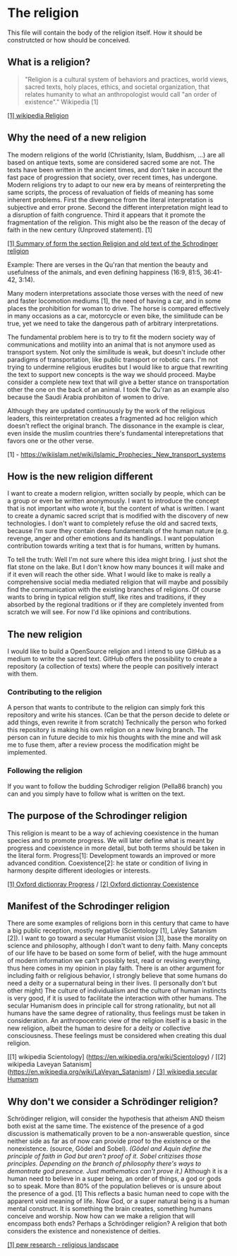 # The religion
This file will contain the body of the religion itself. How it should be construtcted or how should be conceived.

## What is a religion?
> "Religion is a cultural system of behaviors and practices, world views, sacred texts, holy places, ethics, and societal organization, 
> that relates humanity to what an anthropologist would call "an order of existence"."
> Wikipedia [1] 

[[1] wikipedia Religion](https://en.wikipedia.org/wiki/Religion)

## Why the need of a new religion
The modern religions of the world (Christianity, Islam, Buddhism, ...) are all based on antique texts, some are considered sacred some are not.
The texts have been written in the ancient times, and don't take in account the fast pace of progression that society, over recent times, has undergone.
Modern religions try to adapt to our new era by means of reinterpreting the same scripts, the process of revaluation of fields of meaning has some inherent problems.
First the divergence from the literal interpretation is subjective and error prone.
Second the different interpretation might lead to a disruption of faith congruence.
Third it appears that it promote the fragmentation of the religion.
This might also be the reason of the decay of faith in the new century (Unproved statement). [1]

[[1] Summary of form the section Religion and old text of the Schrodinger religion](https://github.com/Pella86/Schrodinger-religion/blob/master/other-religions/Religions%20and%20old%20texts.md)

Example:
There are verses in the Qu'ran that mention the beauty and usefulness of the animals, and even defining happiness (16:9, 81:5, 36:41-42, 3:14).

Many modern interpretations associate those verses with the need of new and faster locomotion mediums [1], the need of having a car, and in some places the prohibition for woman to drive. 
The horse is compared effectively in many occasions as a car, motorcycle or even bike, the similitude can be true, yet we need to take the dangerous path of arbitrary interpretations.

The fundamental problem here is to try to fit the modern society way of communications and motility into an animal that is not anymore used as transport system.
Not only the similitude is weak, but doesn't include other paradigms of transportation, like public transport or robotic cars.
I'm not trying to undermine religious erudites but I would like to argue that rewriting the text to support new concepts is the way we should proceed. 
Maybe consider a complete new text that will give a better stance on transportation other the one on the back of an animal.
I took the Qu'ran as an example also because the Saudi Arabia prohibiton of women to drive.

Although they are updated continuously by the work of the religious leaders, this reinterpretation creates a fragmented ad hoc religion which doesn't reflect the original branch.
The dissonance in the example is clear, even inside the muslim countries there's fundamental interepretations that favors one or the other verse.

[1] - https://wikiislam.net/wiki/Islamic_Prophecies:_New_transport_systems

## How is the new religion different
I want to create a modern religion, written socially by people, which can be a group or even be written anonymously.
I want to introduce the concept that is not important who wrote it, but the content of what is written.
I want to create a dynamic sacred script that is modified with the discovery of new technologies.
I don't want to completely refuse the old and sacred texts, because I'm sure they contain deep fundamentals of the human nature (e.g. revenge, anger and other emotions and its handlings.
I want population contribution towards writing a text that is for humans, written by humans.

To tell the truth: Well I'm not sure where this idea might bring.
I just shot the flat stone on the lake.
But I don't know how many bounces it will make and if it even will reach the other side.
What I would like to make is really a comprehensive social media mediated religion that will maybe and possibily find the communication with the existing branches of religions.
Of course wants to bring in typical religion stuff, like rites and traditions, if they absorbed by the regional traditions or if they are completely invented from scratch we will see.
For now I'd like opinions and contributions.

## The new religion
I would like to build a OpenSource religion and I intend to use GitHub as a medium to write the sacred text.
GitHub offers the possibility to create a repository (a collection of texts) where the people can positively interact with them.

### Contributing to the religion
A person that wants to contribute to the religion can simply fork this repository and write his stances.
(Can be that the person decide to delete or add things, even rewrite it from scratch)
Technically the person who forked this repository is making his own religion on a new living branch.
The person can in future decide to mix his thoughts with the mine and will ask me to fuse them, after a review process the modification might be implemented.

### Following the religion
If you want to follow the budding Schrodiger religion (Pella86 branch) you can and you simply have to follow what is written on the text.

## The purpose of the Schrodinger religion
This religion is meant to be a way of achieving coexistence in the human species and to promote progress.
We will later define what is meant by progress and coexistence in more detail, but both terms should be taken in the literal form.
Progress[1]: Development towards an improved or more advanced condition.
Coexistence[2]: he state or condition of living in harmony despite different ideologies or interests. 

[[1] Oxford dictionray Progress](https://en.oxforddictionaries.com/definition/progress) / 
[[2] Oxford dictionray Coexistence](https://en.oxforddictionaries.com/definition/coexistence)


## Manifest of the Schrodinger religion
There are some examples of religions born in this century that came to have a big public reception, mostly negative (Scientology  [1], LaVey Satanism [2]).
I want to go toward a secular Humanist vision [3], base the morality on science and philosophy, although I don't want to deny faith.
Many concepts of our life have to be based on some form of belief, with the huge ammount of modern information we can't possibly test, read or revising everything, thus here comes in my opinion in play faith.
There is an other argument for including faith or religious behavior, I strongly believe that some humans do need a deity or a supernatural being in their lives.
(I personally don't but other might)
The culture of individualism and the culture of human instincts is very good, if it is used to facilitate the interaction with other humans. 
The secular Humanism does in principle call for strong rationality, but not all humans have the same degree of rationality, thus feelings must be taken in consideration.
An anthropocentric view of the religion itself is a basic in the new religion, albeit the human to desire for a deity or collective consciousness.
These feelings must be considered when creating this dual religion.

[[1] wikipedia Scientology]  (https://en.wikipedia.org/wiki/Scientology) /
[[2] wikipedia Laveyan Satanism] (https://en.wikipedia.org/wiki/LaVeyan_Satanism) /
[[3] wikipedia secular Humanism](https://en.wikipedia.org/wiki/Secular_humanism)

## Why don't we consider a Schrödinger religion?  
Schrödinger religion, will consider the hypothesis that atheism AND theism both exist at the same time.
The existence of the presence of a god discussion is mathematically proven to be a non-answerable question,
since neither side as far as of now can provide proof to the existence or the nonexistence. (source, Gödel and Sobel).
*(Gödel and Aquin define the principle of faith in God but aren't proof of it. Sobel critizises those principles.*
*Depending on the branch of philosophy there's ways to demontrate god presence. Just mathematics can't prove it.)*
Although it is a human need to believe in a super being, an order of things, a god or gods so to speak.
More than 80% of the population believes or is unsure about the presence of a god. [1]
This reflects a basic human need to cope with the apparent void meaning of life. Now God, or a super natural being
is a human mental construct. It is something the brain creates, something humans conceive and worship.
Now how can we make a religion that will encompass both ends? Perhaps a Schrödinger religion?
A religion that both considers the existence and nonexistence of deities.

[[1] pew research - religious landscape](http://www.pewforum.org/2012/12/18/global-religious-landscape-exec/)

